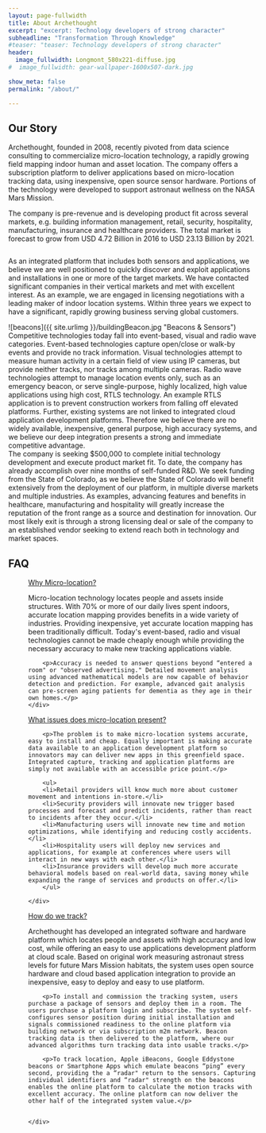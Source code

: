 ```yaml
---
layout: page-fullwidth
title: About Archethought
excerpt: "excerpt: Technology developers of strong character"
subheadline: "Transformation Through Knowledge"
#teaser: "teaser: Technology developers of strong character"
header:
  image_fullwidth: Longmont_580x221-diffuse.jpg
#  image_fullwidth: gear-wallpaper-1600x507-dark.jpg

show_meta: false
permalink: "/about/"

---
```

<div class="panel" >
	<h2> Our Story </h2>
	<p>
	Archethought, founded in 2008, recently pivoted from data science consulting to commercialize micro-location technology, a rapidly growing field mapping indoor human and asset location. The company offers a subscription platform to deliver applications based on micro-location tracking data, using inexpensive, open source sensor hardware. Portions of the technology were developed to support astronaut wellness on the NASA Mars Mission.   
	</p>
	<p>
	The company is pre-revenue and is developing product fit across several markets, e.g. building information management, retail, security, hospitality, manufacturing, insurance and healthcare providers. The total market is forecast to grow from USD 4.72 Billion in 2016 to USD 23.13 Billion by 2021.  
	</p>
</div>

<div class="row">

  <div class="large-8 columns ">

As an integrated platform that includes both sensors and applications, we believe we are well positioned to quickly discover and exploit applications and installations in one or more of the target markets. We have contacted significant companies in their vertical markets and met with excellent interest. As an example, we are engaged in licensing negotiations with a leading maker of indoor location systems. Within three years we expect to have a significant, rapidly growing business serving global customers.
	
  </div>
  <div class="large-4 columns" markdown="1">
![beacons]({{ site.urlimg }}/buildingBeacon.jpg "Beacons & Sensors")	
  </div>

</div>

<div class="row">
  <div class="large-12 columns panel" >
	Competitive technologies today fall into event-based, visual and radio wave categories. Event-based technologies capture open/close or walk-by events and provide no track information. Visual technologies attempt to measure human activity in a certain field of view using IP cameras, but provide neither tracks, nor tracks among multiple cameras. Radio wave technologies attempt to manage location events only, such as an emergency beacon, or serve single-purpose, highly localized, high value applications using high cost, RTLS technology. An example RTLS application is to prevent construction workers from falling off elevated platforms. Further, existing systems are not linked to integrated cloud application development platforms. Therefore we believe there are no widely available, inexpensive, general purpose, high accuracy systems, and we believe our deep integration presents a strong and immediate competitive advantage.
  </div> 
</div>


<div class="row">
  <div class="large-12 columns ">
	The company is seeking $500,000 to complete initial technology development and execute product market fit. To date, the company has already accomplish over nine months of self-funded R&D. We seek funding from the State of Colorado, as we believe the State of Colorado will benefit extensively from the deployment of our platform, in multiple diverse markets and multiple industries. As examples, advancing features and benefits in healthcare, manufacturing and hospitality will greatly increase the reputation of the front range as a source and destination for innovation. Our most likely exit is through a strong licensing deal or sale of the company to an established vendor seeking to extend reach both in technology and market spaces.	
  </div>  
</div>

## FAQ
<dl class="accordion" data-accordion>
 <dd class="accordion-navigation">
    <a href="#panel1">Why Micro-location?</a>
    <div id="panel1" class="content">
		<p>Micro-location technology locates people and assets inside structures. With 70% or more of our daily lives spent indoors, accurate location mapping provides benefits in a wide variety of industries. Providing inexpensive, yet accurate location mapping has been traditionally difficult. Today's event-based, radio and visual technologies cannot be made cheaply enough while providing the necessary accuracy to make new tracking applications viable.</p>
  
		<p>Accuracy is needed to answer questions beyond “entered a room" or "observed advertising." Detailed movement analysis using advanced mathematical models are now capable of behavior detection and prediction. For example, advanced gait analysis can pre-screen aging patients for dementia as they age in their own homes.</p>
    </div>
 </dd>
 
 <dd class="accordion-navigation">
    <a href="#panel2">What issues does micro-location present?</a>
    <div id="panel2" class="content">
 
		<p>The problem is to make micro-location systems accurate, easy to install and cheap. Equally important is making accurate data available to an application development platform so innovators may can deliver new apps in this greenfield space. Integrated capture, tracking and application platforms are simply not available with an accessible price point.</p>
  
		<ul>
		<li>Retail providers will know much more about customer movement and intentions in-store.</li>
		<li>Security providers will innovate new trigger based processes and forecast and predict incidents, rather than react to incidents after they occur.</li>
		<li>Manufacturing users will innovate new time and motion optimizations, while identifying and reducing costly accidents.</li>
		<li>Hospitality users will deploy new services and applications, for example at conferences where users will interact in new ways with each other.</li>
		<li>Insurance providers will develop much more accurate behavioral models based on real-world data, saving money while expanding the range of services and products on offer.</li>
		</ul>
      
    </div>
 </dd>
 
 <dd class="accordion-navigation">
    <a href="#panel3">How do we track?</a>
    <div id="panel3" class="content">
		<p>Archethought has developed an integrated software and hardware platform which locates people and assets with high accuracy and low cost, while offering an easy to use applications development platform at cloud scale. Based on original work measuring astronaut stress levels for future Mars Mission habitats, the system uses open source hardware and cloud based application integration to provide an inexpensive, easy to deploy and easy to use platform.</p>
  
		<p>To install and commission the tracking system, users purchase a package of sensors and deploy them in a room. The users purchase a platform login and subscribe. The system self-configures sensor position during initial installation and signals commissioned readiness to the online platform via building network or via subscription m2m network. Beacon tracking data is then delivered to the platform, where our advanced algorithms turn tracking data into usable tracks.</p>
  
		<p>To track location, Apple iBeacons, Google Eddystone beacons or Smartphone Apps which emulate beacons “ping” every second, providing the a “radar" return to the sensors. Capturing individual identifiers and “radar" strength on the beacons enables the online platform to calculate the motion tracks with excellent accuracy. The online platform can now deliver the other half of the integrated system value.</p>
  
		   
    </div>
 </dd>
</dl>
